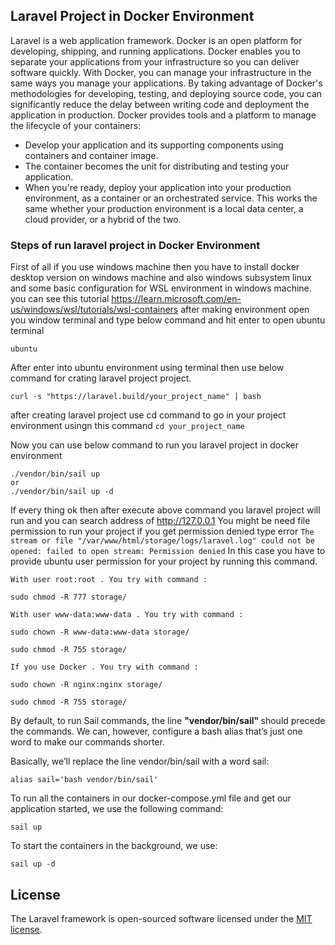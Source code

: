 ## Laravel Project in Docker Environment

Laravel is a web application framework. Docker is an open platform for developing, shipping, and running applications. Docker enables you to separate your applications from your infrastructure so you can deliver software quickly. With Docker, you can manage your infrastructure in the same ways you manage your applications. By taking advantage of Docker's methodologies for developing, testing, and deploying source code, you can significantly reduce the delay between writing code and deployment the application in production. Docker provides tools and a platform to manage the lifecycle of your containers:

- Develop your application and its supporting components using containers and container image.
- The container becomes the unit for distributing and testing your application.
- When you're ready, deploy your application into your production environment, as a container or an orchestrated service. This works the same whether your production environment is a local data center, a cloud provider, or a hybrid of the two.

### Steps of run laravel project in Docker Environment
First of all if you use windows machine then you have to install docker desktop version on windows machine and also windows subsystem linux and some basic configuration for WSL environment in windows machine. you can see this tutorial https://learn.microsoft.com/en-us/windows/wsl/tutorials/wsl-containers
after making environment open you window terminal and type below command and hit enter to open ubuntu terminal
```
ubuntu
```

After enter into ubuntu environment using terminal then use below command for crating laravel project project.
```
curl -s "https://laravel.build/your_project_name" | bash
```


after creating laravel project use cd command to go in your project environment usingn this command
`
cd your_project_name
`

Now you can use below command to run you laravel project in docker environment 
```
./vendor/bin/sail up 
or
./vendor/bin/sail up -d
```

If every thing ok then after execute above command you laravel project will run and you can search address of http://127.0.0.1 You might be need file permission to run your project if you get permission denied type error 
`The stream or file "/var/www/html/storage/logs/laravel.log" could not be opened: failed to open stream: Permission denied`
In this case you have to provide ubuntu user permission for your project by running this command.

```
With user root:root . You try with command :

sudo chmod -R 777 storage/

With user www-data:www-data . You try with command :

sudo chown -R www-data:www-data storage/

sudo chmod -R 755 storage/

If you use Docker . You try with command :

sudo chown -R nginx:nginx storage/

sudo chmod -R 755 storage/
```


By default, to run Sail commands, the line <b> "vendor/bin/sail" </b> should precede the commands. We can, however, configure a bash alias that’s just one word to make our commands shorter.

Basically, we’ll replace the line vendor/bin/sail with a word sail:
```
alias sail='bash vendor/bin/sail'
```
To run all the containers in our docker-compose.yml file and get our application started, we use the following command:

```
sail up
```

To start the containers in the background, we use:

```
sail up -d
```




## License

The Laravel framework is open-sourced software licensed under the [MIT license](https://opensource.org/licenses/MIT).
